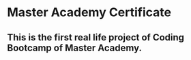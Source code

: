 # Master Academy Certificate
## This is the first real life project of Coding Bootcamp of Master Academy.
